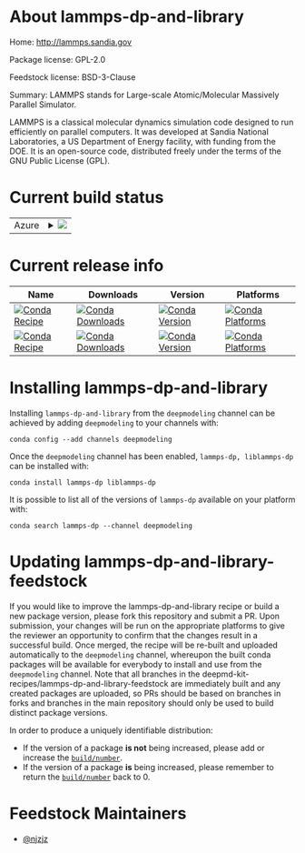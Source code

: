 About lammps-dp-and-library
===========================

Home: http://lammps.sandia.gov

Package license: GPL-2.0

Feedstock license: BSD-3-Clause

Summary: LAMMPS stands for Large-scale Atomic/Molecular Massively Parallel Simulator.

LAMMPS is a classical molecular dynamics simulation code designed to
run efficiently on parallel computers.  It was developed at Sandia
National Laboratories, a US Department of Energy facility, with
funding from the DOE.  It is an open-source code, distributed freely
under the terms of the GNU Public License (GPL).


Current build status
====================


<table>
    
  <tr>
    <td>Azure</td>
    <td>
      <details>
        <summary>
          <a href="https://dev.azure.com/deepmd-kit-recipes/feedstock-builds/_build/latest?definitionId=3&branchName=master">
            <img src="https://dev.azure.com/deepmd-kit-recipes/feedstock-builds/_apis/build/status/lammps-dp-feedstock?branchName=master">
          </a>
        </summary>
        <table>
          <thead><tr><th>Variant</th><th>Status</th></tr></thead>
          <tbody><tr>
              <td>linux_64_cuda_compiler_version10.0float_prechigh</td>
              <td>
                <a href="https://dev.azure.com/deepmd-kit-recipes/feedstock-builds/_build/latest?definitionId=3&branchName=master">
                  <img src="https://dev.azure.com/deepmd-kit-recipes/feedstock-builds/_apis/build/status/lammps-dp-feedstock?branchName=master&jobName=linux&configuration=linux_64_cuda_compiler_version10.0float_prechigh" alt="variant">
                </a>
              </td>
            </tr><tr>
              <td>linux_64_cuda_compiler_version10.0float_preclow</td>
              <td>
                <a href="https://dev.azure.com/deepmd-kit-recipes/feedstock-builds/_build/latest?definitionId=3&branchName=master">
                  <img src="https://dev.azure.com/deepmd-kit-recipes/feedstock-builds/_apis/build/status/lammps-dp-feedstock?branchName=master&jobName=linux&configuration=linux_64_cuda_compiler_version10.0float_preclow" alt="variant">
                </a>
              </td>
            </tr><tr>
              <td>linux_64_cuda_compiler_version10.1float_prechigh</td>
              <td>
                <a href="https://dev.azure.com/deepmd-kit-recipes/feedstock-builds/_build/latest?definitionId=3&branchName=master">
                  <img src="https://dev.azure.com/deepmd-kit-recipes/feedstock-builds/_apis/build/status/lammps-dp-feedstock?branchName=master&jobName=linux&configuration=linux_64_cuda_compiler_version10.1float_prechigh" alt="variant">
                </a>
              </td>
            </tr><tr>
              <td>linux_64_cuda_compiler_version10.1float_preclow</td>
              <td>
                <a href="https://dev.azure.com/deepmd-kit-recipes/feedstock-builds/_build/latest?definitionId=3&branchName=master">
                  <img src="https://dev.azure.com/deepmd-kit-recipes/feedstock-builds/_apis/build/status/lammps-dp-feedstock?branchName=master&jobName=linux&configuration=linux_64_cuda_compiler_version10.1float_preclow" alt="variant">
                </a>
              </td>
            </tr><tr>
              <td>linux_64_cuda_compiler_version9.2float_prechigh</td>
              <td>
                <a href="https://dev.azure.com/deepmd-kit-recipes/feedstock-builds/_build/latest?definitionId=3&branchName=master">
                  <img src="https://dev.azure.com/deepmd-kit-recipes/feedstock-builds/_apis/build/status/lammps-dp-feedstock?branchName=master&jobName=linux&configuration=linux_64_cuda_compiler_version9.2float_prechigh" alt="variant">
                </a>
              </td>
            </tr><tr>
              <td>linux_64_cuda_compiler_version9.2float_preclow</td>
              <td>
                <a href="https://dev.azure.com/deepmd-kit-recipes/feedstock-builds/_build/latest?definitionId=3&branchName=master">
                  <img src="https://dev.azure.com/deepmd-kit-recipes/feedstock-builds/_apis/build/status/lammps-dp-feedstock?branchName=master&jobName=linux&configuration=linux_64_cuda_compiler_version9.2float_preclow" alt="variant">
                </a>
              </td>
            </tr><tr>
              <td>linux_64_cuda_compiler_versionNonefloat_prechigh</td>
              <td>
                <a href="https://dev.azure.com/deepmd-kit-recipes/feedstock-builds/_build/latest?definitionId=3&branchName=master">
                  <img src="https://dev.azure.com/deepmd-kit-recipes/feedstock-builds/_apis/build/status/lammps-dp-feedstock?branchName=master&jobName=linux&configuration=linux_64_cuda_compiler_versionNonefloat_prechigh" alt="variant">
                </a>
              </td>
            </tr><tr>
              <td>linux_64_cuda_compiler_versionNonefloat_preclow</td>
              <td>
                <a href="https://dev.azure.com/deepmd-kit-recipes/feedstock-builds/_build/latest?definitionId=3&branchName=master">
                  <img src="https://dev.azure.com/deepmd-kit-recipes/feedstock-builds/_apis/build/status/lammps-dp-feedstock?branchName=master&jobName=linux&configuration=linux_64_cuda_compiler_versionNonefloat_preclow" alt="variant">
                </a>
              </td>
            </tr>
          </tbody>
        </table>
      </details>
    </td>
  </tr>
</table>

Current release info
====================

| Name | Downloads | Version | Platforms |
| --- | --- | --- | --- |
| [![Conda Recipe](https://img.shields.io/badge/recipe-lammps--dp-green.svg)](https://anaconda.org/deepmodeling/lammps-dp) | [![Conda Downloads](https://img.shields.io/conda/dn/deepmodeling/lammps-dp.svg)](https://anaconda.org/deepmodeling/lammps-dp) | [![Conda Version](https://img.shields.io/conda/vn/deepmodeling/lammps-dp.svg)](https://anaconda.org/deepmodeling/lammps-dp) | [![Conda Platforms](https://img.shields.io/conda/pn/deepmodeling/lammps-dp.svg)](https://anaconda.org/deepmodeling/lammps-dp) |
| [![Conda Recipe](https://img.shields.io/badge/recipe-liblammps--dp-green.svg)](https://anaconda.org/deepmodeling/liblammps-dp) | [![Conda Downloads](https://img.shields.io/conda/dn/deepmodeling/liblammps-dp.svg)](https://anaconda.org/deepmodeling/liblammps-dp) | [![Conda Version](https://img.shields.io/conda/vn/deepmodeling/liblammps-dp.svg)](https://anaconda.org/deepmodeling/liblammps-dp) | [![Conda Platforms](https://img.shields.io/conda/pn/deepmodeling/liblammps-dp.svg)](https://anaconda.org/deepmodeling/liblammps-dp) |

Installing lammps-dp-and-library
================================

Installing `lammps-dp-and-library` from the `deepmodeling` channel can be achieved by adding `deepmodeling` to your channels with:

```
conda config --add channels deepmodeling
```

Once the `deepmodeling` channel has been enabled, `lammps-dp, liblammps-dp` can be installed with:

```
conda install lammps-dp liblammps-dp
```

It is possible to list all of the versions of `lammps-dp` available on your platform with:

```
conda search lammps-dp --channel deepmodeling
```




Updating lammps-dp-and-library-feedstock
========================================

If you would like to improve the lammps-dp-and-library recipe or build a new
package version, please fork this repository and submit a PR. Upon submission,
your changes will be run on the appropriate platforms to give the reviewer an
opportunity to confirm that the changes result in a successful build. Once
merged, the recipe will be re-built and uploaded automatically to the
`deepmodeling` channel, whereupon the built conda packages will be available for
everybody to install and use from the `deepmodeling` channel.
Note that all branches in the deepmd-kit-recipes/lammps-dp-and-library-feedstock are
immediately built and any created packages are uploaded, so PRs should be based
on branches in forks and branches in the main repository should only be used to
build distinct package versions.

In order to produce a uniquely identifiable distribution:
 * If the version of a package **is not** being increased, please add or increase
   the [``build/number``](https://conda.io/docs/user-guide/tasks/build-packages/define-metadata.html#build-number-and-string).
 * If the version of a package **is** being increased, please remember to return
   the [``build/number``](https://conda.io/docs/user-guide/tasks/build-packages/define-metadata.html#build-number-and-string)
   back to 0.

Feedstock Maintainers
=====================

* [@njzjz](https://github.com/njzjz/)

